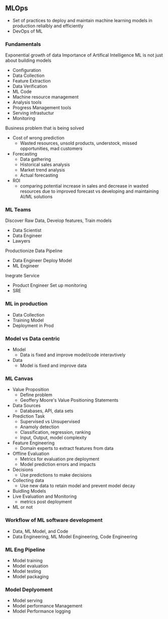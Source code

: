 <!-- @format -->

## MLOps

- Set of practices to deploy and maintain machine learning models in production relialbly and efficiently
- DevOps of ML

### Fundamentals

Exponential growth of data
Importance of Artifical Intelligence
ML is not just about building models

- Configuration
- Data Collection
- Feature Extraction
- Data Verification
- ML Code
- Machine resource management
- Analysis tools
- Progress Management tools
- Serving infrastuctur
- Monitoring

Business problem that is being solved

- Cost of wrong prediction
  - Wasted resources, unsold products, understock, missed opportunities, mad customers
- Forecasting
  - Data gathering
  - Historical sales analysis
  - Market trend analysis
  - Actual forecasting
- ROI
  - comparing potential increase in sales and decrease in wasted resources due to improved forecast vs developing and maintaining AI/ML solutions

### ML Teams

Discover Raw Data, Develop features, Train models

- Data Scientist
- Data Engineer
- Lawyers

Productionize Data Pipeline

- Data Engineer
  Deploy Model
- ML Engineer

Inegrate Service

- Product Engineer
  Set up monitoring
- SRE

### ML in production

- Data Collection
- Training Model
- Deployment in Prod

### Model vs Data centric

- Model
  - Data is fixed and improve model/code interavtively
- Data
  - Model is fixed and improve data

### ML Canvas

- Value Proposition
  - Define problem
  - Geoffery Moore's Value Positioning Statements
- Data Sources
  - Databases, API, data sets
- Prediction Task
  - Supervised vs Unsupervised
  - Anamoly detection
  - Classification, regression, ranking
  - Input, Output, model complexity
- Feature Engineering
  - Domain experts to extract features from data
- Offline Evaluation
  - Metrics for evaluation pre deployment
  - Model prediction errors and impacts
- Decisions
  - Use predictions to make decisions
- Collecting data
  - Use new data to retain model and prevent model decay
- Buidling Models
- Live Evaluation and Monitoring
  - metrics post deployment
- ML or not

### Workflow of ML software development

- Data, ML Model, and Code
- Data Engineering, ML Model Engineering, Code Engineering

### ML Eng Pipeline

- Model training
- Model evaluation
- Model testing
- Model packaging

### Model Deplyoment

- Model serving
- Model performance Management
- Model Performance logging
